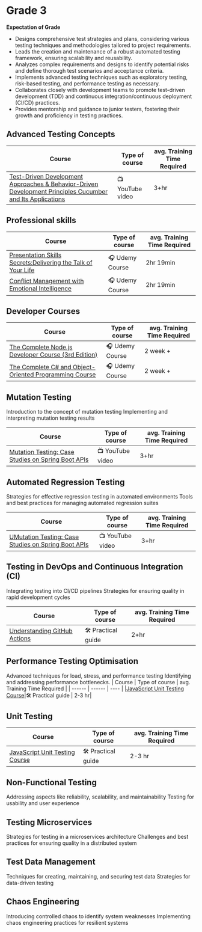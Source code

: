 # Grade 3

**Expectation of Grade**

- Designs comprehensive test strategies and plans, considering various testing techniques and methodologies tailored to project requirements.
- Leads the creation and maintenance of a robust automated testing framework, ensuring scalability and reusability.
- Analyzes complex requirements and designs to identify potential risks and define thorough test scenarios and acceptance criteria.
- Implements advanced testing techniques such as exploratory testing, risk-based testing, and performance testing as necessary.
- Collaborates closely with development teams to promote test-driven development (TDD) and continuous integration/continuous deployment (CI/CD) practices.
- Provides mentorship and guidance to junior testers, fostering their growth and proficiency in testing practices.

## Advanced Testing Concepts
| Course | Type of course | avg. Training Time Required |
| ------ | ------ | ---- |
|[Test-Driven Development Approaches & Behavior-Driven Development Principles Cucumber and Its Applications](https://youtu.be/_reKcWXXbfE?feature=shared)|📺 YouTube video| 3+hr|

## Professional skills
| Course | Type of course | avg. Training Time Required |
| ------ | ------ | ---- |
|[Presentation Skills Secrets:Delivering the Talk of Your Life](https://www.udemy.com/course/presentation-skills-secrets/)|🎧 Udemy Course| 2hr 19min | 
|[Conflict Management with Emotional Intelligence](https://www.udemy.com/course/conflict-management-with-emotional-intelligence/)|🎧 Udemy Course| 2hr 19min | 

## Developer Courses
| Course | Type of course | avg. Training Time Required |
| ------ | ------ | ---- |
|[The Complete Node.js Developer Course (3rd Edition)](https://www.udemy.com/course/the-complete-nodejs-developer-course-2/)|🎧 Udemy Course| 2 week + | 
|[The Complete C# and Object-Oriented Programming Course](https://www.udemy.com/course/the-complete-c-sharp-developer-course/)|🎧 Udemy Course| 2 week + | 

## Mutation Testing

Introduction to the concept of mutation testing
Implementing and interpreting mutation testing results

| Course | Type of course | avg. Training Time Required |
| ------ | ------ | ---- |
|[Mutation Testing: Case Studies on Spring Boot APIs](https://youtu.be/88fDcPurp-Y?si=CIw-Xc4BFuCGG53o)|📺 YouTube video| 3+hr|

## Automated Regression Testing

Strategies for effective regression testing in automated environments
Tools and best practices for managing automated regression suites

| Course | Type of course | avg. Training Time Required |
| ------ | ------ | ---- |
|[UMutation Testing: Case Studies on Spring Boot APIs](https://youtu.be/88fDcPurp-Y?si=CIw-Xc4BFuCGG53o)|📺 YouTube video| 3+hr|

## Testing in DevOps and Continuous Integration (CI)

Integrating testing into CI/CD pipelines
Strategies for ensuring quality in rapid development cycles

| Course | Type of course | avg. Training Time Required |
| ------ | ------ | ---- |
|[Understanding GitHub Actions](https://docs.github.com/en/actions/learn-github-actions/understanding-github-actions)|🛠️ Practical guide| 2+hr| 

## Performance Testing Optimisation

Advanced techniques for load, stress, and performance testing
Identifying and addressing performance bottlenecks.
| Course | Type of course | avg. Training Time Required |
| ------ | ------ | ---- |
|[JavaScript Unit Testing Course](https://www.codecademy.com/learn/learn-javascript-unit-testing)|🛠️ Practical guide | 2-3 hr|

## Unit Testing
| Course | Type of course | avg. Training Time Required |
| ------ | ------ | ---- |
|[JavaScript Unit Testing Course](https://www.codecademy.com/learn/learn-javascript-unit-testing)|🛠️ Practical guide | 2-3 hr|

## Non-Functional Testing

Addressing aspects like reliability, scalability, and maintainability
Testing for usability and user experience

## Testing Microservices

Strategies for testing in a microservices architecture
Challenges and best practices for ensuring quality in a distributed system

## Test Data Management

Techniques for creating, maintaining, and securing test data
Strategies for data-driven testing

## Chaos Engineering

Introducing controlled chaos to identify system weaknesses
Implementing chaos engineering practices for resilient systems